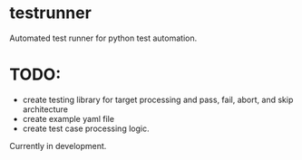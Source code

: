 # testrunner
Automated test runner for python test automation.

# TODO:
 - create testing library for target processing and pass, fail, abort, and skip architecture
 - create example yaml file
 - create test case processing logic.

Currently in development.
